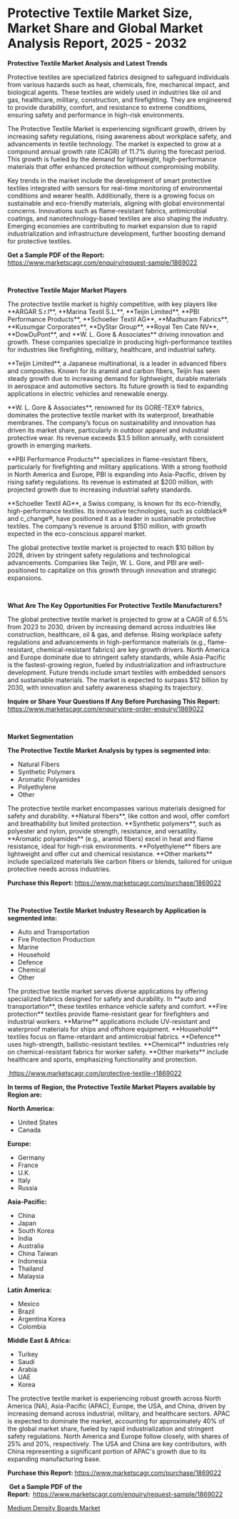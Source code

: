 <p><h1>Protective Textile Market Size, Market Share and Global Market Analysis Report, 2025 - 2032</h1></p><p><strong>Protective Textile Market Analysis and Latest Trends</strong></p>
<p><p>Protective textiles are specialized fabrics designed to safeguard individuals from various hazards such as heat, chemicals, fire, mechanical impact, and biological agents. These textiles are widely used in industries like oil and gas, healthcare, military, construction, and firefighting. They are engineered to provide durability, comfort, and resistance to extreme conditions, ensuring safety and performance in high-risk environments.</p><p>The Protective Textile Market is experiencing significant growth, driven by increasing safety regulations, rising awareness about workplace safety, and advancements in textile technology. The market is expected to grow at a compound annual growth rate (CAGR) of 11.7% during the forecast period. This growth is fueled by the demand for lightweight, high-performance materials that offer enhanced protection without compromising mobility.</p><p>Key trends in the market include the development of smart protective textiles integrated with sensors for real-time monitoring of environmental conditions and wearer health. Additionally, there is a growing focus on sustainable and eco-friendly materials, aligning with global environmental concerns. Innovations such as flame-resistant fabrics, antimicrobial coatings, and nanotechnology-based textiles are also shaping the industry. Emerging economies are contributing to market expansion due to rapid industrialization and infrastructure development, further boosting demand for protective textiles.</p></p>
<p><strong>Get a Sample PDF of the Report:&nbsp;</strong> <a href="https://www.marketscagr.com/enquiry/request-sample/1869022?utm_campaign=1868&utm_medium=2&utm_source=Github&utm_content=ia&utm_term=25012025&utm_id=protective-textile">https://www.marketscagr.com/enquiry/request-sample/1869022</a></p>
<p>&nbsp;</p>
<p><strong>Protective Textile Major Market Players</strong></p>
<p><p>The protective textile market is highly competitive, with key players like **ARGAR S.r.l**, **Marina Textil S.L.**, **Teijin Limited**, **PBI Performance Products**, **Schoeller Textil AG**, **Madhuram Fabrics**, **Kusumgar Corporates**, **DyStar Group**, **Royal Ten Cate NV**, **DowDuPont**, and **W. L. Gore & Associates** driving innovation and growth. These companies specialize in producing high-performance textiles for industries like firefighting, military, healthcare, and industrial safety.</p><p>**Teijin Limited**, a Japanese multinational, is a leader in advanced fibers and composites. Known for its aramid and carbon fibers, Teijin has seen steady growth due to increasing demand for lightweight, durable materials in aerospace and automotive sectors. Its future growth is tied to expanding applications in electric vehicles and renewable energy.</p><p>**W. L. Gore & Associates**, renowned for its GORE-TEX® fabrics, dominates the protective textile market with its waterproof, breathable membranes. The company’s focus on sustainability and innovation has driven its market share, particularly in outdoor apparel and industrial protective wear. Its revenue exceeds $3.5 billion annually, with consistent growth in emerging markets.</p><p>**PBI Performance Products** specializes in flame-resistant fibers, particularly for firefighting and military applications. With a strong foothold in North America and Europe, PBI is expanding into Asia-Pacific, driven by rising safety regulations. Its revenue is estimated at $200 million, with projected growth due to increasing industrial safety standards.</p><p>**Schoeller Textil AG**, a Swiss company, is known for its eco-friendly, high-performance textiles. Its innovative technologies, such as coldblack® and c_change®, have positioned it as a leader in sustainable protective textiles. The company’s revenue is around $150 million, with growth expected in the eco-conscious apparel market.</p><p>The global protective textile market is projected to reach $10 billion by 2028, driven by stringent safety regulations and technological advancements. Companies like Teijin, W. L. Gore, and PBI are well-positioned to capitalize on this growth through innovation and strategic expansions.</p></p>
<p>&nbsp;</p>
<p><strong>What Are The Key Opportunities For Protective Textile Manufacturers?</strong></p>
<p><p>The global protective textile market is projected to grow at a CAGR of 6.5% from 2023 to 2030, driven by increasing demand across industries like construction, healthcare, oil & gas, and defense. Rising workplace safety regulations and advancements in high-performance materials (e.g., flame-resistant, chemical-resistant fabrics) are key growth drivers. North America and Europe dominate due to stringent safety standards, while Asia-Pacific is the fastest-growing region, fueled by industrialization and infrastructure development. Future trends include smart textiles with embedded sensors and sustainable materials. The market is expected to surpass $12 billion by 2030, with innovation and safety awareness shaping its trajectory.</p></p>
<p><strong>Inquire or Share Your Questions If Any Before Purchasing This Report:</strong> <a href="https://www.marketscagr.com/enquiry/pre-order-enquiry/1869022?utm_campaign=1868&utm_medium=2&utm_source=Github&utm_content=ia&utm_term=25012025&utm_id=protective-textile">https://www.marketscagr.com/enquiry/pre-order-enquiry/1869022</a></p>
<p>&nbsp;</p>
<p><strong>Market Segmentation</strong></p>
<p><strong>The Protective Textile Market Analysis by types is segmented into:</strong></p>
<p><ul><li>Natural Fibers</li><li>Synthetic Polymers</li><li>Aromatic Polyamides</li><li>Polyethylene</li><li>Other</li></ul></p>
<p><p>The protective textile market encompasses various materials designed for safety and durability. **Natural fibers**, like cotton and wool, offer comfort and breathability but limited protection. **Synthetic polymers**, such as polyester and nylon, provide strength, resistance, and versatility. **Aromatic polyamides** (e.g., aramid fibers) excel in heat and flame resistance, ideal for high-risk environments. **Polyethylene** fibers are lightweight and offer cut and chemical resistance. **Other markets** include specialized materials like carbon fibers or blends, tailored for unique protective needs across industries.</p></p>
<p><strong>Purchase this Report:&nbsp;</strong><a href="https://www.marketscagr.com/purchase/1869022?utm_campaign=1868&utm_medium=2&utm_source=Github&utm_content=ia&utm_term=25012025&utm_id=protective-textile">https://www.marketscagr.com/purchase/1869022</a></p>
<p>&nbsp;</p>
<p><strong>The Protective Textile Market Industry Research by Application is segmented into:</strong></p>
<p><ul><li>Auto and Transportation</li><li>Fire Protection Production</li><li>Marine</li><li>Household</li><li>Defence</li><li>Chemical</li><li>Other</li></ul></p>
<p><p>The protective textile market serves diverse applications by offering specialized fabrics designed for safety and durability. In **auto and transportation**, these textiles enhance vehicle safety and comfort. **Fire protection** textiles provide flame-resistant gear for firefighters and industrial workers. **Marine** applications include UV-resistant and waterproof materials for ships and offshore equipment. **Household** textiles focus on flame-retardant and antimicrobial fabrics. **Defence** uses high-strength, ballistic-resistant textiles. **Chemical** industries rely on chemical-resistant fabrics for worker safety. **Other markets** include healthcare and sports, emphasizing functionality and protection.</p></p>
<p><a href="https://www.marketscagr.com/protective-textile-r1869022?utm_campaign=1868&utm_medium=2&utm_source=Github&utm_content=ia&utm_term=25012025&utm_id=protective-textile">&nbsp;https://www.marketscagr.com/protective-textile-r1869022</a></p>
<p><strong>In terms of Region, the Protective Textile Market Players available by Region are:</strong></p>
<p>
    <p> <strong> North America: </strong>
        <ul>
            <li>United States</li>
            <li>Canada</li>
        </ul>
        </p> 
    <p> <strong> Europe: </strong>
        <ul>
            <li>Germany</li>
            <li>France</li>
            <li>U.K.</li>
            <li>Italy</li>
            <li>Russia</li>
        </ul>
        </p> 
    <p> <strong> Asia-Pacific: </strong>
        <ul>
            <li>China</li>
            <li>Japan</li>
            <li>South Korea</li>
            <li>India</li>
            <li>Australia</li>
            <li>China Taiwan</li>
            <li>Indonesia</li>
            <li>Thailand</li>
            <li>Malaysia</li>
        </ul>
        </p> 
    <p> <strong> Latin America: </strong>
        <ul>
            <li>Mexico</li>
            <li>Brazil</li>
            <li>Argentina Korea</li>
            <li>Colombia</li>
        </ul>
        </p> 
    <p> <strong> Middle East & Africa: </strong>
        <ul>
            <li>Turkey</li>
            <li>Saudi</li>
            <li>Arabia</li>
            <li>UAE</li>
            <li>Korea</li>
        </ul>
    </p>
    </p>
<p><p>The protective textile market is experiencing robust growth across North America (NA), Asia-Pacific (APAC), Europe, the USA, and China, driven by increasing demand across industrial, military, and healthcare sectors. APAC is expected to dominate the market, accounting for approximately 40% of the global market share, fueled by rapid industrialization and stringent safety regulations. North America and Europe follow closely, with shares of 25% and 20%, respectively. The USA and China are key contributors, with China representing a significant portion of APAC's growth due to its expanding manufacturing base.</p></p>
<p><strong>Purchase this Report: </strong><a href="https://www.marketscagr.com/purchase/1869022?utm_campaign=1868&utm_medium=2&utm_source=Github&utm_content=ia&utm_term=25012025&utm_id=protective-textile">https://www.marketscagr.com/purchase/1869022</a></p>
<p>&nbsp;<strong>Get a Sample PDF of the Report:&nbsp;&nbsp;</strong><a href="https://www.marketscagr.com/enquiry/request-sample/1869022?utm_campaign=1868&utm_medium=2&utm_source=Github&utm_content=ia&utm_term=25012025&utm_id=protective-textile">https://www.marketscagr.com/enquiry/request-sample/1869022</a></p>
<p><strong></strong></p>
<p><p><a href="https://github.com/RickHolmes3/Market-Research-Report-List-7/blob/main/medium-density-boards-market.md?utm_campaign=1868&utm_medium=2&utm_source=Github&utm_content=ia&utm_term=25012025&utm_id=protective-textile">Medium Density Boards Market</a></p></p>